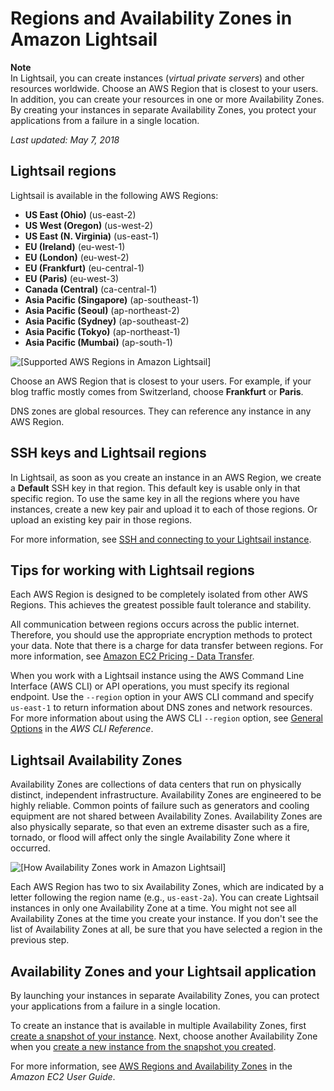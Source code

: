 # Regions and Availability Zones in Amazon Lightsail<a name="understanding-regions-and-availability-zones-in-amazon-lightsail"></a>

**Note**  
In Lightsail, you can create instances \(*virtual private servers*\) and other resources worldwide\. Choose an AWS Region that is closest to your users\. In addition, you can create your resources in one or more Availability Zones\. By creating your instances in separate Availability Zones, you protect your applications from a failure in a single location\.

 *Last updated: May 7, 2018* 

## Lightsail regions<a name="regions"></a>

Lightsail is available in the following AWS Regions:
+ **US East \(Ohio\)** \(us\-east\-2\)
+ **US West \(Oregon\)** \(us\-west\-2\)
+ **US East \(N\. Virginia\)** \(us\-east\-1\)
+ **EU \(Ireland\)** \(eu\-west\-1\)
+ **EU \(London\)** \(eu\-west\-2\)
+ **EU \(Frankfurt\)** \(eu\-central\-1\)
+ **EU \(Paris\)** \(eu\-west\-3\)
+ **Canada \(Central\)** \(ca\-central\-1\)
+ **Asia Pacific \(Singapore\)** \(ap\-southeast\-1\)
+ **Asia Pacific \(Seoul\)** \(ap\-northeast\-2\)
+ **Asia Pacific \(Sydney\)** \(ap\-southeast\-2\)
+ **Asia Pacific \(Tokyo\)** \(ap\-northeast\-1\)
+ **Asia Pacific \(Mumbai\)** \(ap\-south\-1\)

![\[Supported AWS Regions in Amazon Lightsail\]](https://d9yljz1nd5001.cloudfront.net/en_us/839d5f6fb9fda85efe16b0c03ccc5f0f/images/amazon-lightsail-regions_720.png)

Choose an AWS Region that is closest to your users\. For example, if your blog traffic mostly comes from Switzerland, choose **Frankfurt** or **Paris**\.

DNS zones are global resources\. They can reference any instance in any AWS Region\.

## SSH keys and Lightsail regions<a name="ssh-keys-and-regions"></a>

In Lightsail, as soon as you create an instance in an AWS Region, we create a **Default** SSH key in that region\. This default key is usable only in that specific region\. To use the same key in all the regions where you have instances, create a new key pair and upload it to each of those regions\. Or upload an existing key pair in those regions\. 

For more information, see [SSH and connecting to your Lightsail instance](understanding-ssh-in-amazon-lightsail.md)\.

## Tips for working with Lightsail regions<a name="tips-working-with-regions"></a>

Each AWS Region is designed to be completely isolated from other AWS Regions\. This achieves the greatest possible fault tolerance and stability\.

All communication between regions occurs across the public internet\. Therefore, you should use the appropriate encryption methods to protect your data\. Note that there is a charge for data transfer between regions\. For more information, see [Amazon EC2 Pricing \- Data Transfer](https://aws.amazon.com/ec2/pricing/on-demand/#Data_Transfer)\.

When you work with a Lightsail instance using the AWS Command Line Interface \(AWS CLI\) or API operations, you must specify its regional endpoint\. Use the `--region` option in your AWS CLI command and specify `us-east-1` to return information about DNS zones and network resources\. For more information about using the AWS CLI `--region` option, see [General Options](http://docs.aws.amazon.com/cli/latest/topic/config-vars.html#general-options) in the *AWS CLI Reference*\.

## Lightsail Availability Zones<a name="availability-zones"></a>

Availability Zones are collections of data centers that run on physically distinct, independent infrastructure\. Availability Zones are engineered to be highly reliable\. Common points of failure such as generators and cooling equipment are not shared between Availability Zones\. Availability Zones are also physically separate, so that even an extreme disaster such as a fire, tornado, or flood will affect only the single Availability Zone where it occurred\.

![\[How Availability Zones work in Amazon Lightsail\]](https://d9yljz1nd5001.cloudfront.net/en_us/839d5f6fb9fda85efe16b0c03ccc5f0f/images/amazon-lightsail-availability-zones-example.png)

Each AWS Region has two to six Availability Zones, which are indicated by a letter following the region name \(e\.g\., `us-east-2a`\)\. You can create Lightsail instances in only one Availability Zone at a time\. You might not see all Availability Zones at the time you create your instance\. If you don't see the list of Availability Zones at all, be sure that you have selected a region in the previous step\.

## Availability Zones and your Lightsail application<a name="why-regions-and-availability-zones"></a>

By launching your instances in separate Availability Zones, you can protect your applications from a failure in a single location\.

To create an instance that is available in multiple Availability Zones, first [create a snapshot of your instance](lightsail-how-to-create-a-snapshot-of-your-instance.md)\. Next, choose another Availability Zone when you [create a new instance from the snapshot you created](lightsail-how-to-create-instance-from-snapshot.md)\.

For more information, see [AWS Regions and Availability Zones](http://docs.aws.amazon.com/AWSEC2/latest/UserGuide/using-regions-availability-zones.html) in the *Amazon EC2 User Guide*\.